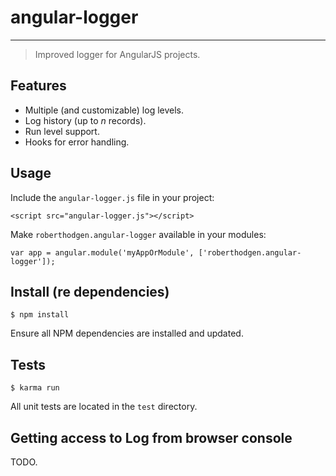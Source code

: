# angular-logger
---

> Improved logger for AngularJS projects.


## Features

- Multiple (and customizable) log levels.
- Log history (up to _n_ records).
- Run level support.
- Hooks for error handling.


## Usage

Include the `angular-logger.js` file in your project:

```
<script src="angular-logger.js"></script>
```

Make `roberthodgen.angular-logger` available in your modules:

```
var app = angular.module('myAppOrModule', ['roberthodgen.angular-logger']);
```


## Install (re dependencies)

```
$ npm install
```

Ensure all NPM dependencies are installed and updated.


## Tests

```
$ karma run
```

All unit tests are located in the `test` directory.


## Getting access to Log from browser console

TODO.

